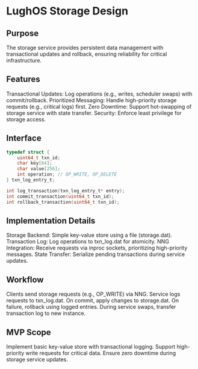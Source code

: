# LughOS Storage Design

## Purpose

The storage service provides persistent data management with transactional updates and rollback, ensuring reliability for critical infrastructure.

## Features

Transactional Updates: Log operations (e.g., writes, scheduler swaps) with commit/rollback.
Prioritized Messaging: Handle high-priority storage requests (e.g., critical logs) first.
Zero Downtime: Support hot-swapping of storage service with state transfer.
Security: Enforce least privilege for storage access.

## Interface

```c
typedef struct {
    uint64_t txn_id;
    char key[64];
    char value[256];
    int operation; // OP_WRITE, OP_DELETE
} txn_log_entry_t;

int log_transaction(txn_log_entry_t* entry);
int commit_transaction(uint64_t txn_id);
int rollback_transaction(uint64_t txn_id);
```

## Implementation Details

Storage Backend: Simple key-value store using a file (storage.dat).
Transaction Log: Log operations to txn_log.dat for atomicity.
NNG Integration: Receive requests via inproc sockets, prioritizing high-priority messages.
State Transfer: Serialize pending transactions during service updates.

## Workflow

Clients send storage requests (e.g., OP_WRITE) via NNG.
Service logs requests to txn_log.dat.
On commit, apply changes to storage.dat.
On failure, rollback using logged entries.
During service swaps, transfer transaction log to new instance.

## MVP Scope

Implement basic key-value store with transactional logging.
Support high-priority write requests for critical data.
Ensure zero downtime during storage service updates.
